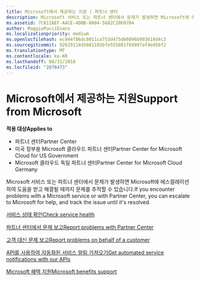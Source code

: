 ```yaml
---
title: Microsoft에서 제공하는 지원 | 파트너 센터
description: Microsoft 서비스 또는 파트너 센터에서 문제가 발생하면 Microsoft에 에스컬레이션하여 도움을 받고 해결될 때까지 문제를 추적할 수 있습니다.
ms.assetid: 7C811BEF-AACE-4DBB-8804-5682C20E0704
author: MaggiePucciEvans
ms.localizationpriority: medium
ms.openlocfilehash: ec944f86dc8011ca753d475d66096b093610d4c3
ms.sourcegitcommit: 92629114d5081103bfe555081f69997af4ed56f2
ms.translationtype: MT
ms.contentlocale: ko-KR
ms.lasthandoff: 08/31/2018
ms.locfileid: "2876473"
---
```

# <a name="support-from-microsoft"></a><span data-ttu-id="990a4-103">Microsoft에서 제공하는 지원</span><span class="sxs-lookup"><span data-stu-id="990a4-103">Support from Microsoft</span></span>

**<span data-ttu-id="990a4-104">적용 대상</span><span class="sxs-lookup"><span data-stu-id="990a4-104">Applies to</span></span>**

-  <span data-ttu-id="990a4-105">파트너 센터</span><span class="sxs-lookup"><span data-stu-id="990a4-105">Partner Center</span></span>
-  <span data-ttu-id="990a4-106">미국 정부용 Microsoft 클라우드 파트너 센터</span><span class="sxs-lookup"><span data-stu-id="990a4-106">Partner Center for Microsoft Cloud for US Government</span></span>
-  <span data-ttu-id="990a4-107">Microsoft 클라우드 독일 파트너 센터</span><span class="sxs-lookup"><span data-stu-id="990a4-107">Partner Center for Microsoft Cloud Germany</span></span>

<span data-ttu-id="990a4-108">Microsoft 서비스 또는 파트너 센터에서 문제가 발생하면 Microsoft에 에스컬레이션하여 도움을 받고 해결될 때까지 문제를 추적할 수 있습니다.</span><span class="sxs-lookup"><span data-stu-id="990a4-108">If you encounter problems with a Microsoft service or with Partner Center, you can escalate to Microsoft for help, and track the issue until it's resolved.</span></span>

[<span data-ttu-id="990a4-109">서비스 상태 확인</span><span class="sxs-lookup"><span data-stu-id="990a4-109">Check service health</span></span>](check-service-health.md)

[<span data-ttu-id="990a4-110">파트너 센터에서 문제 보고</span><span class="sxs-lookup"><span data-stu-id="990a4-110">Report problems with Partner Center</span></span>](report-problems-with-partner-center.md)

[<span data-ttu-id="990a4-111">고객 대신 문제 보고</span><span class="sxs-lookup"><span data-stu-id="990a4-111">Report problems on behalf of a customer</span></span>](report-problems-on-behalf-of-a-customer.md)

[<span data-ttu-id="990a4-112">API를 사용하여 자동화된 서비스 알림 가져오기</span><span class="sxs-lookup"><span data-stu-id="990a4-112">Get automated service notifications with our APIs</span></span>](get-automated-service-notifications-with-our-apis.md)

[<span data-ttu-id="990a4-113">Microsoft 혜택 지원</span><span class="sxs-lookup"><span data-stu-id="990a4-113">Microsoft benefits support</span></span>](https://partner.microsoft.com/support/contact-support)

 

 



